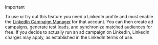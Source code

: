 > [!IMPORTANT]
> To use or try out this feature you need a LinkedIn profile and must enable the [LinkedIn Campaign Manager](https://www.linkedin.com/help/lms/answer/56969) for that account. You can then create ad campaigns, generate test leads, and synchronize matched audiences for free. If you decide to actually run an ad campaign on LinkedIn, LinkedIn charges may apply, as established in the LinkedIn terms of use.